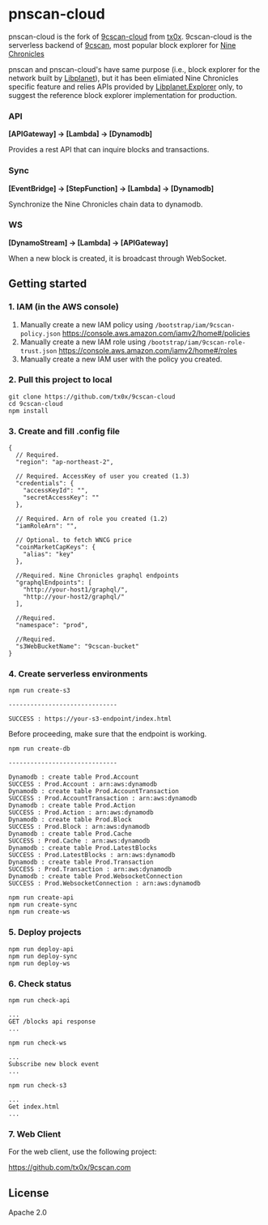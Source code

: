 # pnscan-cloud
pnscan-cloud is the fork of [9cscan-cloud][] from [tx0x][]. 9cscan-cloud is the serverless backend of [9cscan][], most popular block explorer for [Nine Chronicles][]

pnscan and pnscan-cloud's have same purpose (i.e., block explorer for the network built by [Libplanet][]), but it has been elimiated Nine Chronicles specific feature and relies APIs provided by [Libplanet.Explorer][] only, to suggest the reference block explorer implementation for production.

[9cscan-cloud]: https://github.com/tx0x/9cscan-cloud
[9cscan]: https://9cscan.com/
[tx0x]: https://github.com/tx0x
[Nine Chronicles]: https://nine-chronicles.com
[Libplanet]: https://libplanet.io
[Libplanet.Explorer]: https://github.com/planetarium/libplanet/tree/main/Libplanet.Explorer

### API
**[APIGateway] -> [Lambda] -> [Dynamodb]**

Provides a rest API that can inquire blocks and transactions.

### Sync
**[EventBridge] -> [StepFunction] -> [Lambda] -> [Dynamodb]**

Synchronize the Nine Chronicles chain data to dynamodb.

### WS
**[DynamoStream] -> [Lambda] -> [APIGateway]**

When a new block is created, it is broadcast through WebSocket.

## Getting started
### 1. IAM (in the AWS console)
1. Manually create a new IAM policy using `/bootstrap/iam/9cscan-policy.json`
   https://console.aws.amazon.com/iamv2/home#/policies
2. Manually create a new IAM role using `/bootstrap/iam/9cscan-role-trust.json`
   https://console.aws.amazon.com/iamv2/home#/roles
3. Manually create a new IAM user with the policy you created.

### 2. Pull this project to local

```
git clone https://github.com/tx0x/9cscan-cloud
cd 9cscan-cloud
npm install
```

### 3. Create and fill .config file

```
{
  // Required.
  "region": "ap-northeast-2",
  
  // Required. AccessKey of user you created (1.3)
  "credentials": {
    "accessKeyId": "",
    "secretAccessKey": ""
  },
  
  // Required. Arn of role you created (1.2)
  "iamRoleArn": "",

  // Optional. to fetch WNCG price
  "coinMarketCapKeys": {
    "alias": "key" 
  },
  
  //Required. Nine Chronicles graphql endpoints
  "graphqlEndpoints": [
    "http://your-host1/graphql/",
    "http://your-host2/graphql/"
  ],
  
  //Required.
  "namespace": "prod",
  
  //Required.
  "s3WebBucketName": "9cscan-bucket"
}
```


### 4. Create serverless environments

```
npm run create-s3

------------------------------

SUCCESS : https://your-s3-endpoint/index.html

```

Before proceeding, make sure that the endpoint is working.

```
npm run create-db

------------------------------

Dynamodb : create table Prod.Account
SUCCESS : Prod.Account : arn:aws:dynamodb
Dynamodb : create table Prod.AccountTransaction
SUCCESS : Prod.AccountTransaction : arn:aws:dynamodb
Dynamodb : create table Prod.Action
SUCCESS : Prod.Action : arn:aws:dynamodb
Dynamodb : create table Prod.Block
SUCCESS : Prod.Block : arn:aws:dynamodb
Dynamodb : create table Prod.Cache
SUCCESS : Prod.Cache : arn:aws:dynamodb
Dynamodb : create table Prod.LatestBlocks
SUCCESS : Prod.LatestBlocks : arn:aws:dynamodb
Dynamodb : create table Prod.Transaction
SUCCESS : Prod.Transaction : arn:aws:dynamodb
Dynamodb : create table Prod.WebsocketConnection
SUCCESS : Prod.WebsocketConnection : arn:aws:dynamodb

```

```
npm run create-api
npm run create-sync
npm run create-ws
```

### 5. Deploy projects

```
npm run deploy-api
npm run deploy-sync
npm run deploy-ws
```

### 6. Check status

```
npm run check-api

...
GET /blocks api response
...
```

```
npm run check-ws

...
Subscribe new block event
...
```

```
npm run check-s3

...
Get index.html
...
```

### 7. Web Client
For the web client, use the following project:

https://github.com/tx0x/9cscan.com

## License

Apache 2.0

